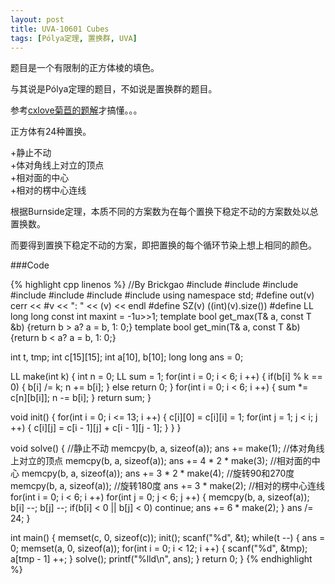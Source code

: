 ```yaml
---
layout: post
title: UVA-10601 Cubes
tags: [Pólya定理, 置换群, UVA]
---
```


题目是一个有限制的正方体棱的填色。

与其说是Pólya定理的题目，不如说是置换群的题目。

参考<a href="http://blog.csdn.net/acm_cxlove/article/details/7866192">cxlove菊苣的题解</a>才搞懂。。。

正方体有24种置换。

+静止不动  
+体对角线上对立的顶点  
+相对面的中心  
+相对的楞中心连线  

根据Burnside定理，本质不同的方案数为在每个置换下稳定不动的方案数处以总置换数。

而要得到置换下稳定不动的方案，即把置换的每个循环节染上想上相同的颜色。


###Code

{% highlight cpp linenos %}
//By Brickgao
#include <iostream>
#include <cstdio>
#include <cstring>
#include <cmath>
#include <cstdlib>
#include <algorithm>
#include <vector>
using namespace std;
#define out(v) cerr << #v << ": " << (v) << endl
#define SZ(v) ((int)(v).size())
#define LL long long
const int maxint = -1u>>1;
template <class T> bool get_max(T& a, const T &b) {return b > a? a = b, 1: 0;}
template <class T> bool get_min(T& a, const T &b) {return b < a? a = b, 1: 0;}

int t, tmp;
int c[15][15];
int a[10], b[10];
long long ans = 0;

LL make(int k) {
    int n = 0;
    LL sum = 1;
    for(int i = 0; i < 6; i ++) {
        if(b[i] % k == 0) {
            b[i] /= k;
            n += b[i];
        }
        else
            return 0;
    }
    for(int i = 0; i < 6; i ++) {
        sum *= c[n][b[i]];
        n -= b[i];
    }
    return sum;
}

void init() {
    for(int i = 0; i <= 13; i ++) {
        c[i][0] = c[i][i] = 1;
        for(int j = 1; j < i; j ++) {
            c[i][j] = c[i - 1][j] + c[i - 1][j - 1];
        }
    }
}

void solve() {
    //静止不动
    memcpy(b, a, sizeof(a));
    ans += make(1);
    //体对角线上对立的顶点
    memcpy(b, a, sizeof(a));
    ans += 4 * 2 * make(3);
    //相对面的中心
    memcpy(b, a, sizeof(a));
    ans += 3 * 2 * make(4); //旋转90和270度
    memcpy(b, a, sizeof(a)); //旋转180度
    ans += 3 * make(2);
    //相对的楞中心连线
    for(int i = 0; i < 6; i ++)
        for(int j = 0; j < 6; j ++) {
            memcpy(b, a, sizeof(a));
            b[i] --;
            b[j] --;
            if(b[i] < 0 || b[j] < 0) continue;
            ans += 6 * make(2);
        }
    ans /= 24;
}

int main() {
    memset(c, 0, sizeof(c));
    init();
    scanf("%d", &t);
    while(t --) {
        ans = 0;
        memset(a, 0, sizeof(a));
        for(int i = 0; i < 12; i ++) {
            scanf("%d", &tmp);
            a[tmp - 1] ++;
        }
        solve();
        printf("%lld\n", ans);
    }
    return 0;
}
{% endhighlight %}
